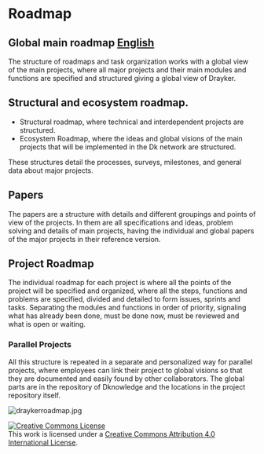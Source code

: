 # Roadmap

## Global main roadmap [English](./[global-main-roadmap.md)
The structure of roadmaps and task organization works with a global view of the main projects, where all major projects and their main modules and functions are specified and structured giving a global view of Drayker.

## Structural and ecosystem roadmap.
* Structural roadmap, where technical and interdependent projects are structured.
* Ecosystem Roadmap, where the ideas and global visions of the main projects that will be implemented in the Dk network are structured.

These structures detail the processes, surveys, milestones, and general data about major projects.

## Papers
The papers are a structure with details and different groupings and points of view of the projects. In them are all specifications and ideas, problem solving and details of main projects, having the individual and global papers of the major projects in their reference version.

## Project Roadmap
The individual roadmap for each project is where all the points of the project will be specified and organized, where all the steps, functions and problems are specified, divided and detailed to form issues, sprints and tasks. Separating the modules and functions in order of priority, signaling what has already been done, must be done now, must be reviewed and what is open or waiting.

### Parallel Projects
All this structure is repeated in a separate and personalized way for parallel projects, where employees can link their project to global visions so that they are documented and easily found by other collaborators. The global parts are in the repository of Dknowledge and the locations in the project repository itself.

![draykerroadmap.jpg](https://cdn.steemitimages.com/DQmYMEafGafvYJRhb8ppGpo6gDGe6Q6sCG9A2biFV1FByXo/draykerroadmap.jpg)


<a rel="license" href="http://creativecommons.org/licenses/by/4.0/"><img alt="Creative Commons License" style="border-width:0" src="https://i.creativecommons.org/l/by/4.0/88x31.png" /></a><br />This work is licensed under a <a rel="license" href="http://creativecommons.org/licenses/by/4.0/">Creative Commons Attribution 4.0 International License</a>.

